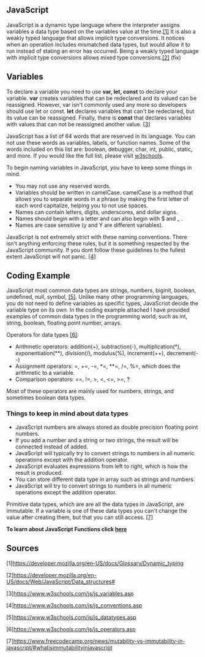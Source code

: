 ## JavaScript

JavaScript is a dynamic type language where the interpreter assigns variables a data type based on the variables value at the time.[[1]](https://developer.mozilla.org/en-US/docs/Web/JavaScript/Data_structures#) It is also a weakly typed language that allows implicit type conversions. It notices when an operation includes mismatched data types, but would allow it to run instead of stating an error has occurred. Being a weakly typed language with implicit type conversions allows mixed type conversions.[[2]](https://developer.mozilla.org/en-US/docs/Web/JavaScript/Data_structures#) (fix)

## Variables

To declare a variable you need to use **var, let, const** to declare your variable. **var** creates variables that can be redeclared and its valued can be reassigned. However, var isn't commonly used any more so developers should use let or const. **let** declares variables that can't be redeclared, but its value can be reassigned. Finally, there is **const** that declares variables with values that can not be reassigned another value. [[3]](https://www.w3schools.com/js/js_variables.asp)

JavaScript has a list of 64 words that are reserved in its language. You can not use these words as variables, labels, or function names. Some of the words included on this list are: boolean, debugger, char, int, public, static, and more. If you would like the full list, please visit [w3schools](https://www.w3schools.com/js/js_reserved.asp).

To begin naming variables in JavaScript, you have to keep some things in mind. 

- You may not use any reserved words.
- Variables should be written in camelCase. camelCase is a method that allows you to separate words in a phrase by making the first letter of each word capitalize, helping you to not use spaces.   
- Names can contain letters, digits, underscores, and dollar signs.
- Names should begin with a letter and can also begin with $ and _ .
- Names are case sensitive (y and Y are different variables).

JavaScript is not extremely strict with these naming conventions. There isn't anything enforcing these rules, but it is something respected by the JavaScript community. If you dont follow these guidelines to the fullest extent JavaScript will not panic. [[4]](https://www.w3schools.com/js/js_conventions.asp)

## Coding Example
JavaScript most common data types are strings, numbers, biginit, boolean, undefined, null, symbol, [[5]](https://www.w3schools.com/js/js_datatypes.asp). Unlike many other programming languages, you do not need to define variables as specific types, JavaScriot decide the variable type on its own. In the coding example attached I have provided examples of common data types in the programming world, such as int, string, boolean, floating point number, arrays.

Operators for data types [[6]](https://www.w3schools.com/js/js_operators.asp):

- Arithmetic operators: addition(+), subtraction(-), multiplication(*), exponentiation(**), division(/), modulus(%), increment(++), decrement(--)
- Assignment operators: =, +=, -=, *=, **=, /=, %=,  which does the arithmetic to a variable.
- Comparison operators: ==, !=, >, <, <=, >=, ?

Most of these operators are mainly used for numbers, strings, and sometimes boolean data types.

### Things to keep in mind about data types
- JavaScript numbers are always stored as double precision floating point numbers.
- If you add a number and a string or two strings, the result will be connected instead of added. 
- JavaScript will typically try to convert strings to numbers in all numeric operations except with the addition operator.
- JavaScript evaluates expressions from left to right, which is how the result is produced.
- You can store different data type in array such as strings and numbers.
- JavaScript will try to convert strings to numbers in all numeric operations except the addition operator.


Primitive data types, which are are all the data types in JavaScript, are immutable. If a variable is one of these data types you can't change the value after creating them, but that you can still access. [[7]](https://www.freecodecamp.org/news/mutability-vs-immutability-in-javascript/#whatisimmutabilityinjavascript)

**To learn about JavaScript Functions click [here](https://github.com/Macaela33/JavaScript/blob/5a8a93690ec81cb5d84450e66b11495165aeb341/Functions.md)**
## Sources
[1]https://developer.mozilla.org/en-US/docs/Glossary/Dynamic_typing

[2]https://developer.mozilla.org/en-US/docs/Web/JavaScript/Data_structures#

[3]https://www.w3schools.com/js/js_variables.asp

[4]https://www.w3schools.com/js/js_conventions.asp

[5]https://www.w3schools.com/js/js_datatypes.asp

[6]https://www.w3schools.com/js/js_operators.asp

[7]https://www.freecodecamp.org/news/mutability-vs-immutability-in-javascript/#whatisimmutabilityinjavascript

